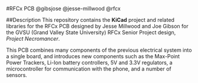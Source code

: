 #RFCx PCB
@gibsjose @jesse-millwood @rfcx

##Description
This repository contains the **KiCad** project and related libraries for the RFCx PCB designed by Jesse Millwood and Joe Gibson for the GVSU (Grand Valley State University) RFCx Senior Project design, *Project Necromancer*.

This PCB combines many components of the previous electrical system into a single board, and introduces new components such as the Max-Point Power Trackers, Li-Ion battery controllers, 5V and 3.3V regulators, a microcontroller for communication with the phone, and a number of sensors.
